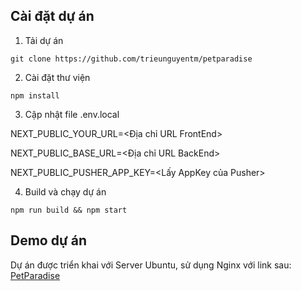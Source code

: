## Cài đặt dự án

1. Tải dự án

`git clone https://github.com/trieunguyentm/petparadise`

2. Cài đặt thư viện

`npm install`

3. Cập nhật file .env.local

NEXT_PUBLIC_YOUR_URL=<Địa chỉ URL FrontEnd>

NEXT_PUBLIC_BASE_URL=<Địa chỉ URL BackEnd>

NEXT_PUBLIC_PUSHER_APP_KEY=<Lấy AppKey của Pusher>

4. Build và chạy dự án

`npm run build && npm start`

## Demo dự án

Dự án được triển khai với Server Ubuntu, sử dụng Nginx với link sau: [PetParadise](https://petparadise.pro.vn/)
